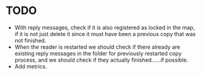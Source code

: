 # TODO

- With reply messages, check if it is also registered as locked in the map, if it is not just delete it since it must have been a previous copy that was not finished.
- When the reader is restarted we should check if there already are existing reply messages in the folder for previously restarted copy process, and we should check if they actually finished......if possible.
- Add metrics.
